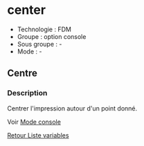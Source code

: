 # center

* Technologie : FDM
* Groupe : option console
* Sous groupe : -
* Mode : -

## Centre

### Description

Centrer l'impression autour d'un point donné.

Voir [Mode console](../console/mode_console.md#actions)

[Retour Liste variables](variable_list.md)
